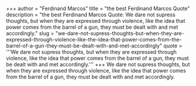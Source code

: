 +++
author = "Ferdinand Marcos"
title = "the best Ferdinand Marcos Quote"
description = "the best Ferdinand Marcos Quote: We dare not supress thoughts, but when they are expressed through violence, like the idea that power comes from the barrel of a gun, they must be dealt with and met accordingly."
slug = "we-dare-not-supress-thoughts-but-when-they-are-expressed-through-violence-like-the-idea-that-power-comes-from-the-barrel-of-a-gun-they-must-be-dealt-with-and-met-accordingly"
quote = '''We dare not supress thoughts, but when they are expressed through violence, like the idea that power comes from the barrel of a gun, they must be dealt with and met accordingly.'''
+++
We dare not supress thoughts, but when they are expressed through violence, like the idea that power comes from the barrel of a gun, they must be dealt with and met accordingly.
